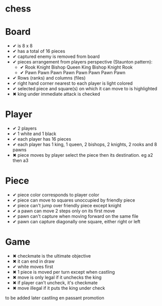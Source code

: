 # chess

# Board
- ✔ is 8 x 8
- ✔ has a total of 16 pieces
- ✔ captured enemy is removed from board
- ✔ pieces arrangement from players perspective (Staunton pattern):
    - ✔ Rook Knight Bishop Queen King Bishop Knight Rook
    - ✔ Pawn  Pawn   Pawn  Pawn  Pawn  Pawn   Pawn  Pawn
- ✔ Rows (ranks) and columns (files)
- ✔ right hand corner nearest to each player is light colored
- ✔ selected piece and square(s) on which it can move to is highlighted
- ✖ king under immediate attack is checked

# Player
- ✔ 2 players
- ✔ 1 white and 1 black
- ✔ each player has 16 pieces
- ✔ each player has 1 king, 1 queen, 2 bishops, 2 knights, 2 rooks and 8 pawns
- ✖ piece moves by player select the piece then its destination. eg a2 then a3

# Piece
- ✔ piece color corresponds to player color
- ✔ piece can move to squares unoccupied by friendly piece
- ✔ piece can't jump over friendly piece except knight
- ✔ a pawn can move 2 steps only on its first move
- ✔ pawn can't capture when moving forward on the same file
- ✔ pawn can capture diagonally one square, either right or left

# Game
- ✖ checkmate is the ultimate objective
- ✖ it can end in draw
- ✔ white moves first
- ✖ 1 piece is moved per turn except when castling
- ✖ move is only legal if it unchecks the king
- ✖ if player can't uncheck, it's checkmate
- ✖ move illegal if it puts the king under check

to be added later
castling
en passant
promotion